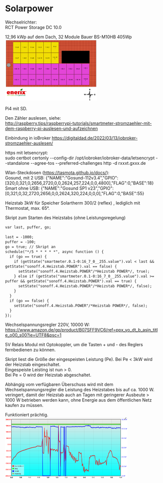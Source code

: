 # Solarpower

Wechselrichter:  
RCT Power Storage DC 10.0

12,96 kWp auf dem Dach, 32 Module Bauer BS-M10HB 405Wp  
<img src="Dach.png"  width="300" height="200">

Pi4 mit SD.

Den Zähler auslesen, siehe:  
http://raspberry.tips/raspberrypi-tutorials/smartmeter-stromzaehler-mit-dem-raspberry-pi-auslesen-und-aufzeichnen  

Einbindung in ioBroker 
https://digitaldad.de/2022/03/13/iobroker-stromzaehler-auslesen/  

https mit letsencrypt:  
sudo certbot certonly --config-dir  /opt/iobroker/iobroker-data/letsencrypt --standalone --agree-tos --preferred-challenges http -d rxxxt.gxxx.de  

Wlan-Steckdosen (https://tasmota.github.io/docs/):  
Gosund, mit 2 USB: {"NAME":"Gosund-112v3.4","GPIO":[320,0,321,0,2656,2720,0,0,2624,257,224,0,0,4800],"FLAG":0,"BASE":18}  
Smart ohne USB: {"NAME":"Gosund SP1 v23","GPIO":[0,321,0,32,2720,2656,0,0,2624,320,224,0,0,0],"FLAG":0,"BASE":55}  

Heizstab 3kW für Speicher Solartherm 300/2 (reflex) , lediglich mit Thermostat, max. 65°.

Skript zum Starten des Heizstabs (ohne Leistungsregelung)  
```
var last, puffer, go;

last = -1000;
puffer = -100;
go = true; // Skript an
schedule("*/5 * * * * *", async function () {
  if (go == true) {
    if (getState("smartmeter.0.1-0:16_7_0__255.value").val < last && getState("sonoff.4.Heizstab.POWER").val == false) {
      setState("sonoff.4.Heizstab.POWER"/*Heizstab POWER*/, true);
    } else if (getState("smartmeter.0.1-0:16_7_0__255.value").val >= puffer && getState("sonoff.4.Heizstab.POWER").val == true) {
      setState("sonoff.4.Heizstab.POWER"/*Heizstab POWER*/, false);
    }
  }
  if (go == false) {
    setState("sonoff.4.Heizstab.POWER"/*Heizstab POWER*/, false);
  }
});
```   
Wechselspannungsregler 220V, 10000 W:  
https://www.amazon.de/gp/product/B07SFF9VC6/ref=ppx_yo_dt_b_asin_title_o00_s00?ie=UTF8&psc=1

5V Relais Modul mit Optokoppler, um die Tasten + und - des Reglers fernbedienen zu können.

Skript liest die Größe der eingespeisten Leistung (Pe). Bei Pe < 3kW wird der Heizstab eingeschaltet.  
Eingespeiste Leisting ist nun > 0.  
Bei Pe = 0 wird der Heizstab abgeschaltet.

Abhängig vom verfügbaren Überschuss wird mit dem Wechselspannungsregler die Leistung des Heizstabes bis auf ca. 1000 W. veringert, damit der Heizstab auch an Tagen mit geringerer Ausbeute > 1000 W betrieben werden kann, ohne Energie aus dem öffentlichen Netz kaufen zu müssen. 

Funktioniert prächtig.  
<img src="Verlauf.png"  width="400" height="200">



